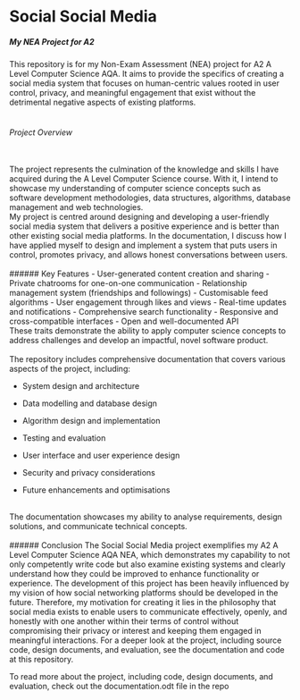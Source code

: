 # Social Social Media
##### My NEA Project for A2

This repository is for my Non-Exam Assessment (NEA) project for A2 A Level Computer Science AQA. It aims to provide the specifics of creating a social media system that focuses on human-centric values rooted in user control, privacy, and meaningful engagement that exist without the detrimental negative aspects of existing platforms.
<br />
<br />
###### Project Overview
<br />
The project represents the culmination of the knowledge and skills I have acquired during the A Level Computer Science course. With it, I intend to showcase my understanding of computer science concepts such as software development methodologies, data structures, algorithms, database management and web technologies.
<br />
My project is centred around designing and developing a user-friendly social media system that delivers a positive experience and is better than other existing social media platforms. In the documentation, I discuss how I have applied myself to design and implement a system that puts users in control, promotes privacy, and allows honest conversations between users.
<br />
<br />
###### Key Features
- User-generated content creation and sharing
- Private chatrooms for one-on-one communication
- Relationship management system (friendships and followings)
- Customisable feed algorithms
- User engagement through likes and views
- Real-time updates and notifications
- Comprehensive search functionality
- Responsive and cross-compatible interfaces
- Open and well-documented API
<br />
These traits demonstrate the ability to apply computer science concepts to address challenges and develop an impactful, novel software product.
<br />
<br />
The repository includes comprehensive documentation that covers various aspects of the project, including:

- System design and architecture
  
- Data modelling and database design
  
- Algorithm design and implementation
  
- Testing and evaluation
  
- User interface and user experience design
  
- Security and privacy considerations
  
- Future enhancements and optimisations
<br />
The documentation showcases my ability to analyse requirements, design solutions, and communicate technical concepts. 
<br />
<br />
###### Conclusion
The Social Social Media project exemplifies my A2 A Level Computer Science AQA NEA, which demonstrates my capability to not only competently write code but also examine existing systems and clearly understand how they could be improved to enhance functionality or experience. The development of this project has been heavily influenced by my vision of how social networking platforms should be developed in the future. Therefore, my motivation for creating it lies in the philosophy that social media exists to enable users to communicate effectively, openly, and honestly with one another within their terms of control without compromising their privacy or interest and keeping them engaged in meaningful interactions. For a deeper look at the project, including source code, design documents, and evaluation, see the documentation and code at this repository.

To read more about the project, including code, design documents, and evaluation, check out the documentation.odt file in the repo

